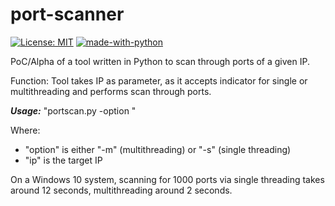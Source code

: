 # port-scanner
[![License: MIT](https://img.shields.io/badge/License-MIT-yellow.svg)](https://opensource.org/licenses/MIT)
[![made-with-python](https://img.shields.io/badge/Made%20with-Python-1f425f.svg)](https://www.python.org/)

PoC/Alpha of a tool written in Python to scan through ports of a given IP.

Function: Tool takes IP as parameter, as it accepts indicator for single or multithreading and performs scan through ports.

***Usage:*** "portscan.py -option <ip>"

Where:

- "option" is either "-m" (multithreading) or "-s" (single threading)
- "ip" is the target IP

On a Windows 10 system, scanning for 1000 ports via single threading takes around 12 seconds, multithreading around 2 seconds.  
